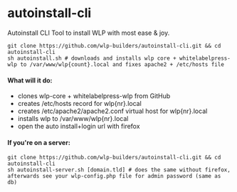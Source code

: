 # autoinstall-cli
Autoinstall CLI Tool to install WLP with most ease &amp; joy.
```
git clone https://github.com/wlp-builders/autoinstall-cli.git && cd autoinstall-cli
sh autoinstall.sh # downloads and installs wlp core + whitelabelpress-wlp to /var/www/wlp{count}.local and fixes apache2 + /etc/hosts file
```
 
#### What will it do:
- clones wlp-core + whitelabelpress-wlp from GitHub
- creates /etc/hosts record for wlp{nr}.local
- creates /etc/apache2/apache2.conf virtual host for wlp{nr}.local
- installs wlp to /var/www/wlp{nr}.local 
- open the auto install+login url with firefox


#### If you're on a server:
```
git clone https://github.com/wlp-builders/autoinstall-cli.git && cd autoinstall-cli
sh autoinstall-server.sh [domain.tld] # does the same without firefox, afterwards see your wlp-config.php file for admin password (same as db) 
```

